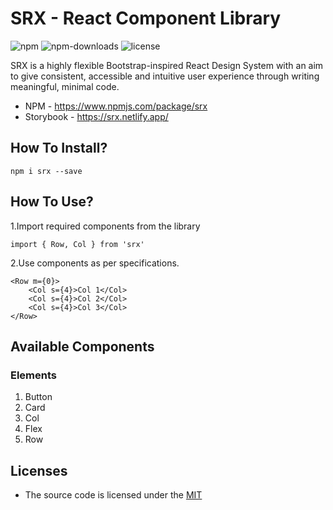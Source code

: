 # SRX - React Component Library
![npm](https://img.shields.io/npm/v/srx.svg?style=flat-square)
![npm-downloads](https://img.shields.io/npm/dm/srx.svg)
![license](https://img.shields.io/github/license/aswinshenoy/srx.svg)


SRX is a highly flexible Bootstrap-inspired React Design System with an aim to give consistent, 
accessible and intuitive user experience through writing meaningful, minimal code. 

- NPM - https://www.npmjs.com/package/srx
- Storybook - https://srx.netlify.app/

## How To Install?
```
npm i srx --save 
```

## How To Use?
1.Import required components from the library
```
import { Row, Col } from 'srx'
```
2.Use components as per specifications.
```
<Row m={0}>
    <Col s={4}>Col 1</Col>
    <Col s={4}>Col 2</Col>
    <Col s={4}>Col 3</Col>
</Row>
```

## Available Components
### Elements
1. Button
2. Card
3. Col
4. Flex
5. Row

## Licenses
* The source code is licensed under the [MIT](LICENSE)
